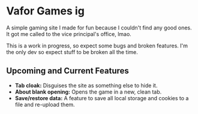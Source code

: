 # Vafor Games ig
A simple gaming site I made for fun because I couldn't find any good ones. It got me called to the vice principal's office, lmao.

This is a work in progress, so expect some bugs and broken features. I'm the only dev so expect stuff to be broken all the time. 

## Upcoming and Current Features
* **Tab cloak:** Disguises the site as something else to hide it.
* **About blank opening:** Opens the game in a new, clean tab.
* **Save/restore data:** A feature to save all local storage and cookies to a file and re-upload them.
